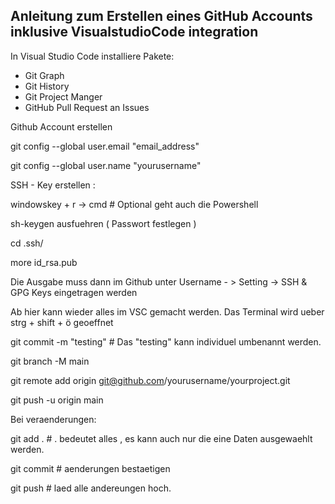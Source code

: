 ## Anleitung zum Erstellen eines GitHub Accounts inklusive VisualstudioCode integration
In Visual Studio Code installiere Pakete:
- Git Graph
- Git History
- Git Project Manger
- GitHub Pull Request an Issues

Github Account erstellen

 git config --global user.email "email_address"

 git config --global user.name "yourusername"   

SSH - Key erstellen : 

windowskey + r -> cmd # Optional geht auch die Powershell

sh-keygen ausfuehren ( Passwort festlegen )

 cd .ssh/

 more id_rsa.pub

 Die Ausgabe muss dann im Github unter Username - > Setting -> SSH & GPG Keys eingetragen werden

 Ab hier kann wieder alles im VSC gemacht werden. Das Terminal wird ueber  strg + shift + ö geoeffnet

 git commit -m "testing" # Das "testing" kann individuel umbenannt werden.

 git branch -M main

 git remote add origin git@github.com/yourusername/yourproject.git

 git push -u origin main

Bei veraenderungen:

git add . # . bedeutet alles , es kann auch nur die eine Daten ausgewaehlt werden.

git commit # aenderungen bestaetigen

git push # laed alle andereungen hoch.
 

